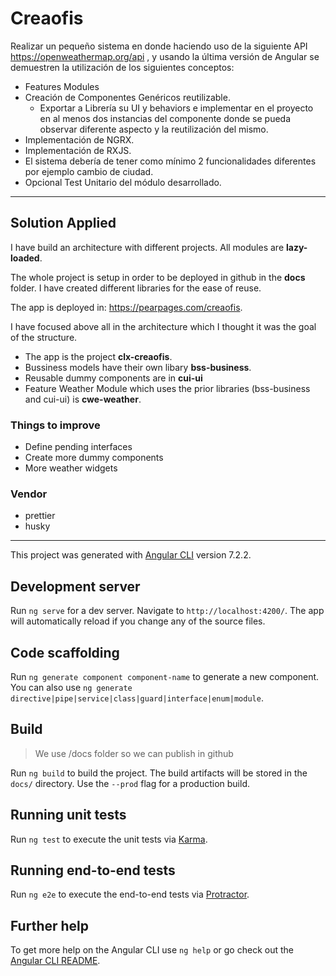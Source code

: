 # Creaofis

Realizar un pequeño sistema en donde haciendo uso de la siguiente API https://openweathermap.org/api , y usando la última versión de Angular se demuestren la utilización de los siguientes conceptos:

- Features Modules
- Creación de Componentes Genéricos reutilizable.
  - Exportar a Librería su UI y behaviors e implementar en el proyecto en al menos dos instancias del componente donde se pueda observar diferente aspecto y la reutilización del mismo.
- Implementación de NGRX.
- Implementación de RXJS.
- El sistema debería de tener como mínimo 2 funcionalidades diferentes por ejemplo cambio de ciudad.
- Opcional Test Unitario del módulo desarrollado.

---

## Solution Applied

I have build an architecture with different projects. All modules are **lazy-loaded**.

The whole project is setup in order to be deployed in github in the **docs** folder. I have created different libraries for the ease of reuse.

The app is deployed in: https://pearpages.com/creaofis.

I have focused above all in the architecture which I thought it was the goal of the structure.

+ The app is the project **clx-creaofis**.
+ Bussiness models have their own libary **bss-business**.
+ Reusable dummy components are in **cui-ui**
+ Feature Weather Module which uses the prior libraries (bss-business and cui-ui) is **cwe-weather**.

### Things to improve

+ Define pending interfaces
+ Create more dummy components
+ More weather widgets

### Vendor

+ prettier
+ husky

---

This project was generated with [Angular CLI](https://github.com/angular/angular-cli) version 7.2.2.

## Development server

Run `ng serve` for a dev server. Navigate to `http://localhost:4200/`. The app will automatically reload if you change any of the source files.

## Code scaffolding

Run `ng generate component component-name` to generate a new component. You can also use `ng generate directive|pipe|service|class|guard|interface|enum|module`.

## Build

> We use /docs folder so we can publish in github

Run `ng build` to build the project. The build artifacts will be stored in the `docs/` directory. Use the `--prod` flag for a production build.

## Running unit tests

Run `ng test` to execute the unit tests via [Karma](https://karma-runner.github.io).

## Running end-to-end tests

Run `ng e2e` to execute the end-to-end tests via [Protractor](http://www.protractortest.org/).

## Further help

To get more help on the Angular CLI use `ng help` or go check out the [Angular CLI README](https://github.com/angular/angular-cli/blob/master/README.md).
